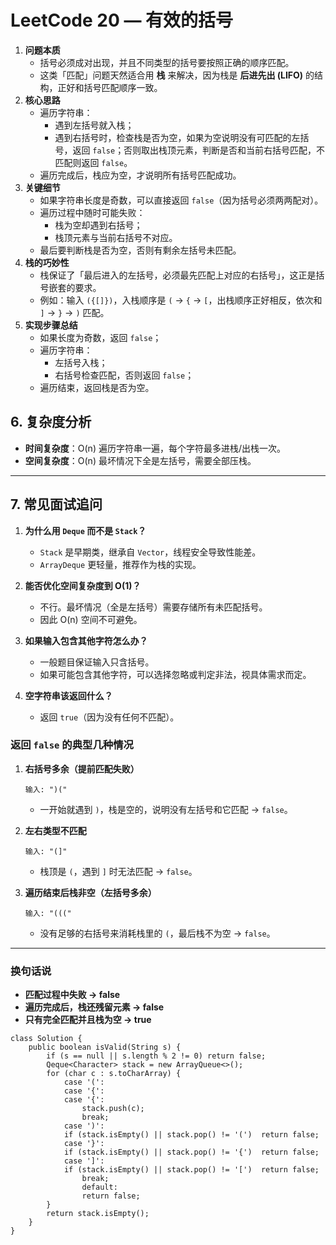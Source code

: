 # LeetCode 20 — 有效的括号

1. **问题本质**
   - 括号必须成对出现，并且不同类型的括号要按照正确的顺序匹配。
   - 这类「匹配」问题天然适合用 **栈** 来解决，因为栈是 **后进先出 (LIFO)** 的结构，正好和括号匹配顺序一致。
2. **核心思路**
   - 遍历字符串：
     - 遇到左括号就入栈；
     - 遇到右括号时，检查栈是否为空，如果为空说明没有可匹配的左括号，返回 `false`；否则取出栈顶元素，判断是否和当前右括号匹配，不匹配则返回 `false`。
   - 遍历完成后，栈应为空，才说明所有括号匹配成功。
3. **关键细节**
   - 如果字符串长度是奇数，可以直接返回 `false`（因为括号必须两两配对）。
   - 遍历过程中随时可能失败：
     - 栈为空却遇到右括号；
     - 栈顶元素与当前右括号不对应。
   - 最后要判断栈是否为空，否则有剩余左括号未匹配。
4. **栈的巧妙性**
   - 栈保证了「最后进入的左括号，必须最先匹配上对应的右括号」，这正是括号嵌套的要求。
   - 例如：输入 `({[]})`，入栈顺序是 `(` → `{` → `[`，出栈顺序正好相反，依次和 `]` → `}` → `)` 匹配。
5. **实现步骤总结**
   - 如果长度为奇数，返回 `false`；
   - 遍历字符串：
     - 左括号入栈；
     - 右括号检查匹配，否则返回 `false`；
   - 遍历结束，返回栈是否为空。

## 6. 复杂度分析

- **时间复杂度**：O(n)
  遍历字符串一遍，每个字符最多进栈/出栈一次。
- **空间复杂度**：O(n)
  最坏情况下全是左括号，需要全部压栈。

------

## 7. 常见面试追问

1. **为什么用 `Deque` 而不是 `Stack`？**

   - `Stack` 是早期类，继承自 `Vector`，线程安全导致性能差。
   - `ArrayDeque` 更轻量，推荐作为栈的实现。

2. **能否优化空间复杂度到 O(1)？**

   - 不行。最坏情况（全是左括号）需要存储所有未匹配括号。
   - 因此 O(n) 空间不可避免。

3. **如果输入包含其他字符怎么办？**

   - 一般题目保证输入只含括号。
   - 如果可能包含其他字符，可以选择忽略或判定非法，视具体需求而定。

4. **空字符串该返回什么？**

   - 返回 `true`（因为没有任何不匹配）。

     

### 返回 `false` 的典型几种情况

1. **右括号多余（提前匹配失败）**

   ```
   输入: ")("
   ```

   - 一开始就遇到 `)`，栈是空的，说明没有左括号和它匹配 → `false`。

2. **左右类型不匹配**

   ```
   输入: "(]"
   ```

   - 栈顶是 `(`，遇到 `]` 时无法匹配 → `false`。

3. **遍历结束后栈非空（左括号多余）**

   ```
   输入: "((("
   ```

   - 没有足够的右括号来消耗栈里的 `(`，最后栈不为空 → `false`。

------

### 换句话说

- **匹配过程中失败 → false**
- **遍历完成后，栈还残留元素 → false**
- **只有完全匹配并且栈为空 → true**

```
class Solution {
    public boolean isValid(String s) {
        if (s == null || s.length % 2 != 0) return false;
        Qeque<Character> stack = new ArrayQueue<>();
        for (char c : s.toCharArray) {
            case '(':
            case '{':
            case '{':
                stack.push(c);
                break;
            case ')':
            if (stack.isEmpty() || stack.pop() != '(')  return false;
            case '}':
            if (stack.isEmpty() || stack.pop() != '{')  return false;
            case ']':
            if (stack.isEmpty() || stack.pop() != '[')  return false;
                break;
                default:
                return false;
        }
        return stack.isEmpty();
    }
}
```

